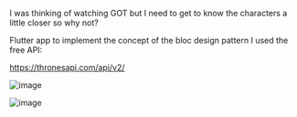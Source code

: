 I was thinking of watching GOT but I need to get to know the characters a little closer so why not?

Flutter app to implement the concept of the bloc design pattern
I used the free API:

https://thronesapi.com/api/v2/

![image](https://user-images.githubusercontent.com/100997800/197409452-ad6bc07e-d70f-4b1b-ae47-7799b60158ac.png)

![image](https://user-images.githubusercontent.com/100997800/197409487-474ec192-b968-4a89-8f63-1c9fa9a4723a.png)
